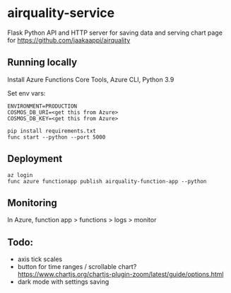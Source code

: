 # airquality-service
Flask Python API and HTTP server for saving data and serving chart page for https://github.com/jaakaappi/airquality


## Running locally
Install Azure Functions Core Tools, Azure CLI, Python 3.9

Set env vars:
```
ENVIRONMENT=PRODUCTION
COSMOS_DB_URI=<get this from Azure>
COSMOS_DB_KEY=<get this from Azure>
```

```commandline
pip install requirements.txt
func start --python --port 5000
```

## Deployment
```commandline
az login
func azure functionapp publish airquality-function-app --python
```

## Monitoring

In Azure, function app > functions > logs > monitor

## Todo:
- axis tick scales
- button for time ranges / scrollable chart? https://www.chartjs.org/chartjs-plugin-zoom/latest/guide/options.html
- dark mode with settings saving
